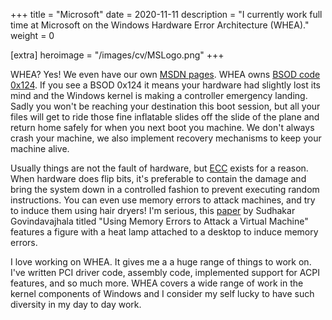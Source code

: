 +++
title = "Microsoft"
date = 2020-11-11
description = "I currently work full time at Microsoft on the Windows Hardware Error Architecture (WHEA)."
weight = 0

[extra]
heroimage = "/images/cv/MSLogo.png"
+++

WHEA? Yes! We even have our own [MSDN pages](https://docs.microsoft.com/en-us/windows-hardware/drivers/whea/). WHEA owns [BSOD code 0x124](https://docs.microsoft.com/en-us/windows-hardware/drivers/debugger/bug-check-0x124---whea-uncorrectable-error). If you see a BSOD 0x124 it means your hardware had slightly lost its mind and the Windows kernel is making a controller emergency landing.  Sadly you won't be reaching your destination this boot session, but all your files will get to ride those fine inflatable slides off the slide of the plane and return home safely for when you next boot you machine. We don't always crash your machine, we also implement recovery mechanisms to keep your machine alive.

Usually things are not the fault of hardware, but [ECC](https://en.wikipedia.org/wiki/ECC_memory) exists for a reason.  When hardware does flip bits, it's preferable to contain the damage and bring the system down in a controlled fashion to prevent executing random instructions. You can even use memory errors to attack machines, and try to induce them using hair dryers! I'm serious, this [paper](https://www.cs.princeton.edu/~appel/papers/memerr.pdf) by Sudhakar Govindavajhala titled "Using Memory Errors to Attack a Virtual Machine" features a figure with a heat lamp attached to a desktop to induce memory errors.

I love working on WHEA.  It gives me a a huge range of things to work on.  I've written PCI driver code, assembly code, implemented support for ACPI features, and so much more.  WHEA covers a wide range of work in the kernel components of Windows and I consider my self lucky to have such diversity in my day to day work.